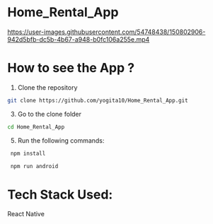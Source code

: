 # Home_Rental_App

https://user-images.githubusercontent.com/54748438/150802906-942d5bfb-dc5b-4b67-a948-b0fc106a255e.mp4  


# How to see the App ? 
1. Clone the repository 
```sh
git clone https://github.com/yogita10/Home_Rental_App.git
```
3. Go to the clone folder
```sh
cd Home_Rental_App
```
5. Run the following commands: 
```sh
 npm install 
```
```sh
 npm run android 
```

# Tech Stack Used:
React Native 

